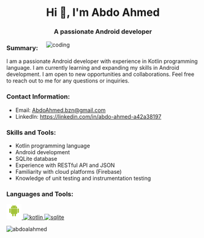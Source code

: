 <h1 align="center">Hi 👋, I'm Abdo Ahmed</h1>
<h3 align="center">A passionate Android developer</h3>
<img align="right" alt="coding" width="400" src="https://camo.githubusercontent.com/c1dcb74cc1c1835b1d716f5051499a2814c683c806b15f04b0eba492863703e9/68747470733a2f2f63646e2e6472696262626c652e636f6d2f75736572732f3733303730332f73637265656e73686f74732f363538313234332f6176656e746f2e676966">
<h3 align="left">Summary:</h3>
<p align="left">I am a passionate Android developer with experience in Kotlin programming language. I am currently learning and expanding my skills in Android development. I am open to new opportunities and collaborations. Feel free to reach out to me for any questions or inquiries.</p>
<h3 align="left">Contact Information:</h3>
<ul>
  <li>Email: <a href = AbdoAhmed.bzn@gmail.com target="blank">AbdoAhmed.bzn@gmail.com </a></li>
  <li>LinkedIn: <a href="https://linkedin.com/in/abdo-ahmed-a42a38197" target="blank">https://linkedin.com/in/abdo-ahmed-a42a38197</a></li>
</ul>
<h3 align="left">Skills and Tools:</h3>
<ul>
  <li>Kotlin programming language</li>
  <li>Android development</li>
  <li>SQLite database</li>
  <li>Experience with RESTful API and JSON </li>
  <li>Familiarity with cloud platforms (Firebase)</li>
  <li>Knowledge of unit testing and instrumentation testing</li>
  
</ul>
<h3 align="left">Languages and Tools:</h3>
<p align="left">
  <a href="https://developer.android.com" target="_blank" rel="noreferrer"> <img src="https://raw.githubusercontent.com/devicons/devicon/master/icons/android/android-original-wordmark.svg" alt="android" width="40" height="40"/> </a> 
  <a href="https://kotlinlang.org" target="_blank" rel="noreferrer"> <img src="https://www.vectorlogo.zone/logos/kotlinlang/kotlinlang-icon.svg" alt="kotlin" width="40" height="40"/> </a> 
  <a href="https://www.sqlite.org/" target="_blank" rel="noreferrer"> <img src="https://www.vectorlogo.zone/logos/sqlite/sqlite-icon.svg" alt="sqlite" width="40" height="40"/> </a> 
</p>
<p align="left"> <img src="https://komarev.com/ghpvc/?username=abdoalahmed&label=Profile%20views&color=0e75b6&style=flat" alt="abdoalahmed" /></p>
<p><img align="left" src="https://github-readme-stats.vercel.app/api/


